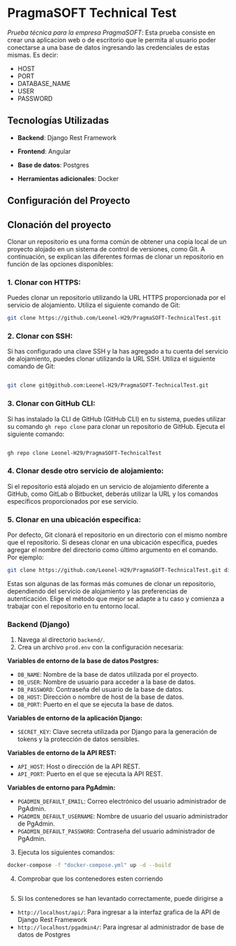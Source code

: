 # PragmaSOFT Technical Test

_Prueba técnica para la empresa PragmaSOFT_: Esta prueba consiste en crear una aplicacion web o de escritorio que le permita al usuario poder conectarse a una base de datos ingresando las credenciales de estas mismas. Es decir:

- HOST 
- PORT
- DATABASE_NAME
- USER
- PASSWORD

## Tecnologías Utilizadas

- **Backend**: Django Rest Framework
- **Frontend**: Angular
- **Base de datos**: Postgres

- **Herramientas adicionales**: Docker

## Configuración del Proyecto

## Clonación del proyecto

Clonar un repositorio es una forma común de obtener una copia local de un proyecto alojado en un sistema de control de versiones, como Git. A continuación, se explican las diferentes formas de clonar un repositorio en función de las opciones disponibles:

### 1. Clonar con HTTPS:

Puedes clonar un repositorio utilizando la URL HTTPS proporcionada por el servicio de alojamiento. Utiliza el siguiente comando de Git:

```bash
git clone https://github.com/Leonel-H29/PragmaSOFT-TechnicalTest.git
```

### 2. Clonar con SSH:

Si has configurado una clave SSH y la has agregado a tu cuenta del servicio de alojamiento, puedes clonar utilizando la URL SSH. Utiliza el siguiente comando de Git:

```bash

git clone git@github.com:Leonel-H29/PragmaSOFT-TechnicalTest.git

```

### 3. Clonar con GitHub CLI:

Si has instalado la CLI de GitHub (GitHub CLI) en tu sistema, puedes utilizar su comando `gh repo clone` para clonar un repositorio de GitHub. Ejecuta el siguiente comando:

```bash

gh repo clone Leonel-H29/PragmaSOFT-TechnicalTest

```

### 4. Clonar desde otro servicio de alojamiento:

Si el repositorio está alojado en un servicio de alojamiento diferente a GitHub, como GitLab o Bitbucket, deberás utilizar la URL y los comandos específicos proporcionados por ese servicio.

### 5. Clonar en una ubicación específica:

Por defecto, Git clonará el repositorio en un directorio con el mismo nombre que el repositorio. Si deseas clonar en una ubicación específica, puedes agregar el nombre del directorio como último argumento en el comando. Por ejemplo:

```bash
git clone https://github.com/Leonel-H29/PragmaSOFT-TechnicalTest.git directorio-destino
```

Estas son algunas de las formas más comunes de clonar un repositorio, dependiendo del servicio de alojamiento y las preferencias de autenticación. Elige el método que mejor se adapte a tu caso y comienza a trabajar con el repositorio en tu entorno local.


### Backend (Django)

1. Navega al directorio `backend/`.
2. Crea un archivo `prod.env` con la configuración necesaria:


**Variables de entorno de la base de datos Postgres:**

- `DB_NAME`: Nombre de la base de datos utilizada por el proyecto.
- `DB_USER`: Nombre de usuario para acceder a la base de datos.
- `DB_PASSWORD`: Contraseña del usuario de la base de datos.
- `DB_HOST`: Dirección o nombre de host de la base de datos.
- `DB_PORT`: Puerto en el que se ejecuta la base de datos.

**Variables de entorno de la aplicación Django:**

- `SECRET_KEY`: Clave secreta utilizada por Django para la generación de tokens y la protección de datos sensibles.

**Variables de entorno de la API REST:**

- `API_HOST`: Host o dirección de la API REST.
- `API_PORT`: Puerto en el que se ejecuta la API REST.

**Variables de entorno para PgAdmin:**

- `PGADMIN_DEFAULT_EMAIL`: Correo electrónico del usuario administrador de PgAdmin.
- `PGADMIN_DEFAULT_USERNAME`: Nombre de usuario del usuario administrador de PgAdmin.
- `PGADMIN_DEFAULT_PASSWORD`: Contraseña del usuario administrador de PgAdmin.

3. Ejecuta los siguientes comandos:

```bash
docker-compose -f "docker-compose.yml" up -d --build
```

4. Comprobar que los contenedores esten corriendo

```
```

5. Si los contenedores se han levantado correctamente, puede dirigirse a
- `http://localhost/api/`: Para ingresar a la interfaz grafica de la API de Django Rest Framework
- `http://localhost/pgadmin4/`: Para ingresar al administrador de base de datos de Postgres
